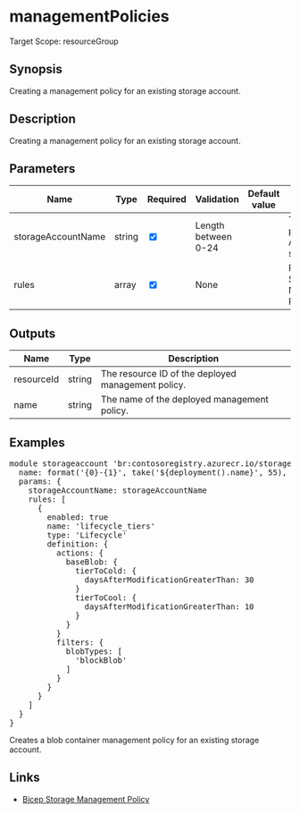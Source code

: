 ﻿# managementPolicies

Target Scope: resourceGroup

## Synopsis
Creating a management policy for an existing storage account.

## Description
Creating a management policy for an existing storage account.

## Parameters
| Name | Type | Required | Validation | Default value | Description |
| -- |  -- | -- | -- | -- | -- |
| storageAccountName | string | <input type="checkbox" checked> | Length between 0-24 | <pre></pre> | The name of the parent Storage Account which should be existing. |
| rules | array | <input type="checkbox" checked> | None | <pre></pre> | Required. The Storage Account ManagementPolicies Rules. |

## Outputs
| Name | Type | Description |
| -- |  -- | -- |
| resourceId | string | The resource ID of the deployed management policy. |
| name | string | The name of the deployed management policy. |

## Examples
<pre>
module storageaccount 'br:contosoregistry.azurecr.io/storage/storageaccounts/managementpolicies:latest' = {
  name: format('{0}-{1}', take('${deployment().name}', 55), 'mgtmtpolicy')
  params: {
    storageAccountName: storageAccountName
    rules: [
      {
        enabled: true
        name: 'lifecycle_tiers'
        type: 'Lifecycle'
        definition: {
          actions: {
            baseBlob: {
              tierToCold: {
                daysAfterModificationGreaterThan: 30
              }
              tierToCool: {
                daysAfterModificationGreaterThan: 10
              }
            }
          }
          filters: {
            blobTypes: [
              'blockBlob'
            ]
          }
        }
      }
    ]
  }
}
</pre>
<p>Creates a blob container management policy for an existing storage account.</p>

## Links
- [Bicep Storage Management Policy](https://learn.microsoft.com/en-us/azure/templates/microsoft.storage/storageaccounts/managementpolicies?pivots=deployment-language-bicep)
